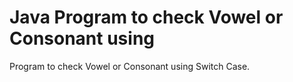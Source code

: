 # Java Program to check Vowel or Consonant using
Program to check Vowel or Consonant using Switch Case.
